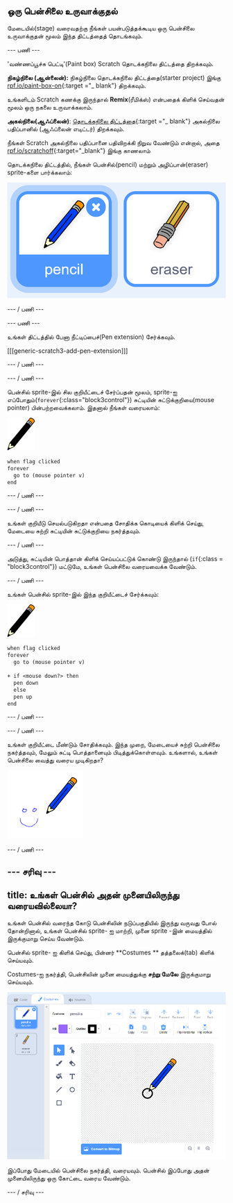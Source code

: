 ## ஒரு பென்சிலை உருவாக்குதல்

மேடையில்(stage) வரைவதற்கு நீங்கள் பயன்படுத்தக்கூடிய ஒரு பென்சிலை உருவாக்குதன் மூலம் இந்த திட்டத்தைத் தொடங்கவும்.

\--- பணி \---

'வண்ணப்பூச்சு பெட்டி'(Paint box) Scratch தொடக்கநிலை திட்டத்தை திறக்கவும்.

**நிகழ்நிலை (ஆன்லைன்):** நிகழ்நிலை தொடக்கநிலை திட்டத்தை(starter project) இங்கு [rpf.io/paint-box-on](http://rpf.io/paint-box-on){:target ="_ blank"} திறக்கவும்.

உங்களிடம் Scratch கணக்கு இருந்தால் **Remix**(ரீமிக்ஸ்) என்பதைக் கிளிக் செய்வதன் மூலம் ஒரு நகலை உருவாக்கலாம். 

**அகல்நிலை(ஆஃப்லைன்)**: [தொடக்கநிலை திட்டத்தை](http://rpf.io/p/en/paint-box-go){:target ="_ blank"} அகல்நிலை பதிப்பானில் (ஆஃப்லைன் எடிட்டர்) திறக்கவும். 

நீங்கள் Scratch அகல்நிலை பதிப்பானை பதிவிறக்கி நிறுவ வேண்டும் என்றால், அதை [rpf.io/scratchoff](http://rpf.io/scratchoff){:target="_blank"} இங்கு காணலாம்

தொடக்கநிலை திட்டத்தில், நீங்கள் பென்சில்(pencil) மற்றும் அழிப்பான்(eraser) sprite-களை பார்க்கலாம்:

![திரைப்பிடிப்பு](images/paint-starter.png)

\--- / பணி \---

\--- பணி \---

உங்கள் திட்டத்தில் பேனா நீட்டிப்பைச்(Pen extension) சேர்க்கவும்.

[[[generic-scratch3-add-pen-extension]]]

\--- / பணி \---

\--- / பணி \---

பென்சில் sprite-இல் சில குறியீட்டைச் சேர்ப்பதன் மூலம், sprite-ஐ எப்போதும்(`forever`{:class="block3control"}) சுட்டியின் சுட்டுக்குறியை(mouse pointer) பின்பற்றவைக்கலாம். இதனால் நீங்கள் வரையலாம்:

![பென்சில்](images/pencil.png)

```blocks3
when flag clicked
forever
  go to (mouse pointer v)
end
```

\--- / பணி \---

\--- / பணி \---

உங்கள் குறியீடு செயல்படுகிறதா என்பதை சோதிக்க கொடியைக் கிளிக் செய்து, மேடையை சுற்றி சுட்டியின் சுட்டுக்குறியை நகர்த்தவும்.

\--- / பணி \---

அடுத்து, சுட்டியின் பொத்தான் கிளிக் செய்யப்பட்டுக் கொண்டு இருந்தால் (`if`{:class = "block3control"}) மட்டுமே, உங்கள் பென்சிலை வரையவைக்க வேண்டும்.

\--- / பணி \---

உங்கள் பென்சில் sprite-இல் இந்த குறியீட்டைச் சேர்க்கவும்:

![பென்சில்](images/pencil.png)

```blocks3
when flag clicked
forever
  go to (mouse pointer v)

+ if <mouse down?> then
  pen down
  else
  pen up
end
```

\--- / பணி \---

\--- / பணி \---

உங்கள் குறியீட்டை மீண்டும் சோதிக்கவும். இந்த முறை, மேடையைச் சுற்றி பென்சிலை நகர்த்தவும், மேலும் சுட்டி பொத்தானையும் பிடித்துக்கொள்ளவும். உங்களால், உங்கள் பென்சிலை வைத்து வரைய முடிகிறதா?

![திரைப்பிடிப்பு](images/paint-draw.png)

\--- / பணி \---

## \--- சரிவு \---

## title: உங்கள் பென்சில் அதன் முனையிலிருந்து வரையவில்லையா?

உங்கள் பென்சில் வரைந்த கோடு பென்சிலின் நடுப்பகுதியில் இருந்து வருவது போல் தோன்றினால், உங்கள் பென்சில் sprite- ஐ மாற்றி, முனை sprite -இன் மையத்தில் இருக்குமாறு செய்ய வேண்டும்.

பென்சில் sprite- ஐ கிளிக் செய்து, பின்னர் **Costumes ** தத்தலைக்(tab) கிளிக் செய்யவும்.

Costumes-ஐ நகர்த்தி, பென்சிலின் முனை மையத்துக்கு **சற்று மேலே** இருக்குமாறு செய்யவும்.

![Costume மையம்](images/costume-center-annotated.png)

இப்போது மேடையில் பென்சிலை நகர்த்தி, வரையவும். பென்சில் இப்போது அதன் முனையிலிருந்து ஒரு கோட்டை வரைய வேண்டும்.

\--- / சரிவு \---